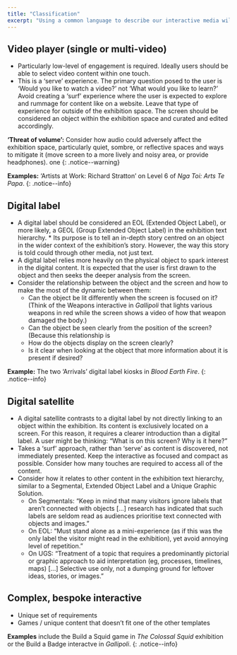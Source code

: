 ```yaml
---
title: "Classification"
excerpt: "Using a common language to describe our interactive media will help us communicate more effectively."
---
```


## Video player (single or multi-video)

* Particularly low-level of engagement is required. Ideally users should be able to select video content within one touch.
* This is a ‘serve’ experience. The primary question posed to the user is ‘Would you like to watch a video?’ not ‘What would you like to learn?’ Avoid creating a ‘surf’ experience where the user is expected to explore and rummage for content like on a website. Leave that type of experience for outside of the exhibition space. The screen should be considered an object within the exhibition space and curated and edited accordingly.

__‘Threat of volume’:__ Consider how audio could adversely affect the exhibition space, particularly quiet, sombre, or reflective spaces and ways to mitigate it (move screen to a more lively and noisy area, or provide headphones).
one
{: .notice--warning}

__Examples:__ ‘Artists at Work: Richard Stratton’ on Level 6 of _Nga Toi: Arts Te Papa_.
{: .notice--info}

## Digital label

* A digital label should be considered an EOL (Extended Object Label), or more likely, a GEOL (Group Extended Object Label) in the exhibition text hierarchy. * Its purpose is to tell an in-depth story centred on an object in the wider context of the exhibition’s story. However, the way this story is told could through other media, not just text.
* A digital label relies more heavily on the physical object to spark interest in the digital content. It is expected that the user is first drawn to the object and then seeks the deeper analysis from the screen.
* Consider the relationship between the object and the screen and how to make the most of the dynamic between them:
  * Can the object be lit differently when the screen is focused on it? (Think of the Weapons interactive in _Gallipoli_ that lights various weapons in red while the screen shows a video of how that weapon damaged the body.)
  * Can the object be seen clearly from the position of the screen? (Because this relationship is 
  * How do the objects display on the screen clearly?
  * Is it clear when looking at the object that more information about it is present if desired?


__Example:__ The two ‘Arrivals’ digital label kiosks in _Blood Earth Fire_.
{: .notice--info}

## Digital satellite

* A digital satellite contrasts to a digital label by not directly linking to an object within the exhibition. Its content is exclusively located on a screen. For this reason, it requires a clearer introduction than a digital label. A user might be thinking: “What is on this screen? Why is it here?”
* Takes a ‘surf’ approach, rather than ‘serve’ as content is discovered, not immediately presented. Keep the interactive as focused and compact as possible. Consider how many touches are required to access all of the content.
* Consider how it relates to other content in the exhibition text hierarchy, similar to a Segmental, Extended Object Label and a Unique Graphic Solution.
  * On Segmentals: “Keep in mind that many visitors ignore labels that aren’t connected with objects [...] research has indicated that such labels are seldom read as audiences prioritise text connected with objects and images.”
  * On EOL: “Must stand alone as a mini-experience (as if this was the only label the visitor might read in the exhibition), yet avoid annoying level of repetition.”
  * On UGS: “Treatment of a topic that requires a predominantly pictorial or graphic approach to aid interpretation (eg, processes, timelines, maps) [...] Selective use only, not a dumping ground for leftover ideas, stories, or images.”


## Complex, bespoke interactive

* Unique set of requirements
* Games / unique content that doesn’t fit one of the other templates

__Examples__ include the Build a Squid game in _The Colossal Squid_ exhibition or the Build a Badge interactve in _Gallipoli_.
{: .notice--info}
